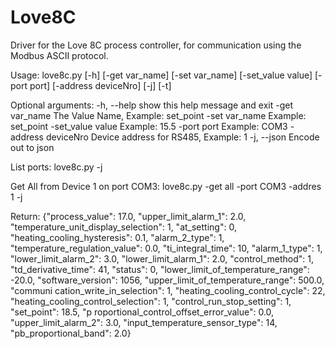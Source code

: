 # Love8C
Driver for the Love 8C process controller, for communication using the Modbus ASCII protocol.

Usage: love8c.py [-h] [-get var_name] [-set var_name] [-set_value value]
                 [-port port] [-address deviceNro] [-j] [-t]

Optional arguments:
  -h, --help          show this help message and exit
  -get var_name       The Value Name, Example: set_point
  -set var_name       Example: set_point
  -set_value value    Example: 15.5
  -port port          Example: COM3
  -address deviceNro  Device address for RS485, Example: 1
  -j, --json          Encode out to json
  

List ports:
love8c.py -j

Get All from Device 1 on port COM3:
love8c.py -get all -port COM3 -addres 1 -j

Return:
{"process_value": 17.0, "upper_limit_alarm_1": 2.0, "temperature_unit_display_selection": 1, "at_setting": 0, "heating_cooling_hysteresis": 0.1, "alarm_2_type":
 1, "temperature_regulation_value": 0.0, "ti_integral_time": 10, "alarm_1_type": 1, "lower_limit_alarm_2": 3.0, "lower_limit_alarm_1": 2.0, "control_method": 1,
 "td_derivative_time": 41, "status": 0, "lower_limit_of_temperature_range": -20.0, "software_version": 1056, "upper_limit_of_temperature_range": 500.0, "communi
cation_write_in_selection": 1, "heating_cooling_control_cycle": 22, "heating_cooling_control_selection": 1, "control_run_stop_setting": 1, "set_point": 18.5, "p
roportional_control_offset_error_value": 0.0, "upper_limit_alarm_2": 3.0, "input_temperature_sensor_type": 14, "pb_proportional_band": 2.0}


